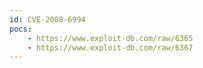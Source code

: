 ```yaml
---
id: CVE-2008-6994
pocs:
    - https://www.exploit-db.com/raw/6365
    - https://www.exploit-db.com/raw/6367
---
```


